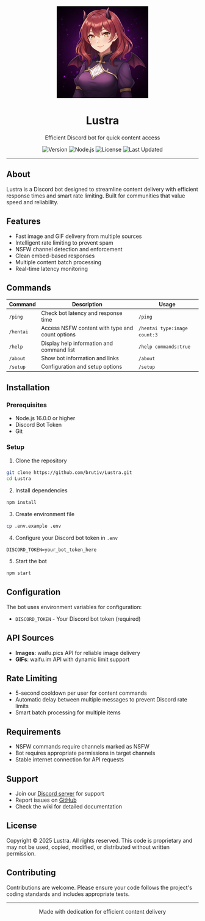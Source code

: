 <div align="center">
  <img src="icon.jpg" alt="Lustra" width="240" height="240">
  <h1>Lustra</h1>
  <p>Efficient Discord bot for quick content access</p>

  ![Version](https://img.shields.io/badge/version-1.0.0-purple)
  ![Node.js](https://img.shields.io/badge/node-%3E%3D16.0.0-green)
  ![License](https://img.shields.io/badge/license-Proprietary-red)
  ![Last Updated](https://img.shields.io/badge/last%20updated-2025-orange)
</div>

---

## About

Lustra is a Discord bot designed to streamline content delivery with efficient response times and smart rate limiting. Built for communities that value speed and reliability.

## Features

- Fast image and GIF delivery from multiple sources
- Intelligent rate limiting to prevent spam
- NSFW channel detection and enforcement
- Clean embed-based responses
- Multiple content batch processing
- Real-time latency monitoring

## Commands

| Command | Description | Usage |
|---------|-------------|-------|
| `/ping` | Check bot latency and response time | `/ping` |
| `/hentai` | Access NSFW content with type and count options | `/hentai type:image count:3` |
| `/help` | Display help information and command list | `/help commands:true` |
| `/about` | Show bot information and links | `/about` |
| `/setup` | Configuration and setup options | `/setup` |

## Installation

### Prerequisites
- Node.js 16.0.0 or higher
- Discord Bot Token
- Git

### Setup
1. Clone the repository
```bash
git clone https://github.com/brutiv/Lustra.git
cd Lustra
```

2. Install dependencies
```bash
npm install
```

3. Create environment file
```bash
cp .env.example .env
```

4. Configure your Discord bot token in `.env`
```
DISCORD_TOKEN=your_bot_token_here
```

5. Start the bot
```bash
npm start
```

## Configuration

The bot uses environment variables for configuration:

- `DISCORD_TOKEN` - Your Discord bot token (required)

## API Sources

- **Images**: waifu.pics API for reliable image delivery
- **GIFs**: waifu.im API with dynamic limit support

## Rate Limiting

- 5-second cooldown per user for content commands
- Automatic delay between multiple messages to prevent Discord rate limits
- Smart batch processing for multiple items

## Requirements

- NSFW commands require channels marked as NSFW
- Bot requires appropriate permissions in target channels
- Stable internet connection for API requests

## Support

- Join our [Discord server](https://discord.gg/W7MttaRT) for support
- Report issues on [GitHub](https://github.com/brutiv/Lustra/issues)
- Check the wiki for detailed documentation

## License

Copyright © 2025 Lustra.
All rights reserved.
This code is proprietary and may not be used, copied, modified,
or distributed without written permission.

## Contributing

Contributions are welcome. Please ensure your code follows the project's coding standards and includes appropriate tests.

---

<div align="center">
  <p>Made with dedication for efficient content delivery</p>
</div>
